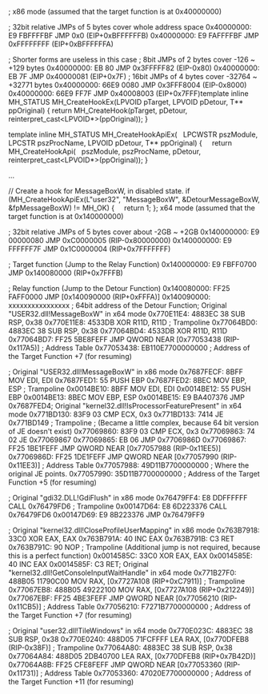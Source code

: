; x86 mode (assumed that the target function is at 0x40000000)

; 32bit relative JMPs of 5 bytes cover whole address space
0x40000000:  E9 FBFFFFBF      JMP 0x0        (EIP+0xBFFFFFFB)
0x40000000:  E9 FAFFFFBF      JMP 0xFFFFFFFF (EIP+0xBFFFFFFA)

; Shorter forms are useless in this case
; 8bit JMPs of 2 bytes cover -126 ~ +129 bytes
0x40000000:  EB 80            JMP 0x3FFFFF82 (EIP-0x80)
0x40000000:  EB 7F            JMP 0x40000081 (EIP+0x7F)
; 16bit JMPs of 4 bytes cover -32764 ~ +32771 bytes
0x40000000:  66E9 0080        JMP 0x3FFF8004 (EIP-0x8000)
0x40000000:  66E9 FF7F        JMP 0x40008003 (EIP+0x7FFF)template <typename T>
inline MH_STATUS MH_CreateHookEx(LPVOID pTarget, LPVOID pDetour, T** ppOriginal)
{
    return MH_CreateHook(pTarget, pDetour, reinterpret_cast<LPVOID*>(ppOriginal));
}

template <typename T>
inline MH_STATUS MH_CreateHookApiEx(
    LPCWSTR pszModule, LPCSTR pszProcName, LPVOID pDetour, T** ppOriginal)
{
    return MH_CreateHookApi(
        pszModule, pszProcName, pDetour, reinterpret_cast<LPVOID*>(ppOriginal));
}

...

// Create a hook for MessageBoxW, in disabled state.
if (MH_CreateHookApiEx(L"user32", "MessageBoxW", &DetourMessageBoxW, &fpMessageBoxW) != MH_OK)
{
    return 1;
}; x64 mode (assumed that the target function is at 0x140000000)

; 32bit relative JMPs of 5 bytes cover about -2GB ~ +2GB
0x140000000: E9 00000080      JMP 0xC0000005  (RIP-0x80000000)
0x140000000: E9 FFFFFF7F      JMP 0x1C0000004 (RIP+0x7FFFFFFF)

; Target function (Jump to the Relay Function)
0x140000000: E9 FBFF0700      JMP 0x140080000 (RIP+0x7FFFB)

; Relay function (Jump to the Detour Function)
0x140080000: FF25 FAFF0000    JMP [0x140090000 (RIP+0xFFFA)]
0x140090000: xxxxxxxxxxxxxxxx ; 64bit address of the Detour Function; Original "USER32.dll!MessageBoxW" in x64 mode
0x770E11E4: 4883EC 38         SUB RSP, 0x38
0x770E11E8: 4533DB            XOR R11D, R11D
; Trampoline
0x77064BD0: 4883EC 38         SUB RSP, 0x38
0x77064BD4: 4533DB            XOR R11D, R11D
0x77064BD7: FF25 5BE8FEFF     JMP QWORD NEAR [0x77053438 (RIP-0x117A5)]
; Address Table
0x77053438: EB110E7700000000  ; Address of the Target Function +7 (for resuming)

; Original "USER32.dll!MessageBoxW" in x86 mode
0x7687FECF: 8BFF              MOV EDI, EDI
0x7687FED1: 55                PUSH EBP
0x7687FED2: 8BEC              MOV EBP, ESP
; Trampoline
0x0014BE10: 8BFF              MOV EDI, EDI
0x0014BE12: 55                PUSH EBP
0x0014BE13: 8BEC              MOV EBP, ESP
0x0014BE15: E9 BA407376       JMP 0x7687FED4; Original "kernel32.dll!IsProcessorFeaturePresent" in x64 mode
0x771BD130: 83F9 03           CMP ECX, 0x3
0x771BD133: 7414              JE 0x771BD149
; Trampoline
; (Became a little complex, because 64 bit version of JE doesn't exist)
0x77069860: 83F9 03           CMP ECX, 0x3
0x77069863: 74 02             JE 0x77069867
0x77069865: EB 06             JMP 0x7706986D
0x77069867: FF25 1BE1FEFF     JMP QWORD NEAR [0x77057988 (RIP-0x11EE5)]
0x7706986D: FF25 1DE1FEFF     JMP QWORD NEAR [0x77057990 (RIP-0x11EE3)]
; Address Table
0x77057988: 49D11B7700000000  ; Where the original JE points.
0x77057990: 35D11B7700000000  ; Address of the Target Function +5 (for resuming)

; Original "gdi32.DLL!GdiFlush" in x86 mode
0x76479FF4: E8 DDFFFFFF       CALL 0x76479FD6
; Trampoline
0x00147D64: E8 6D223376       CALL 0x76479FD6
0x00147D69: E9 8B223376       JMP 0x76479FF9

; Original "kernel32.dll!CloseProfileUserMapping" in x86 mode
0x763B7918: 33C0              XOR EAX, EAX
0x763B791A: 40                INC EAX
0x763B791B: C3                RET
0x763B791C: 90                NOP
; Trampoline (Additional jump is not required, because this is a perfect function)
0x0014585C: 33C0              XOR EAX, EAX
0x0014585E: 40                INC EAX
0x0014585F: C3                RET; Original "kernel32.dll!GetConsoleInputWaitHandle" in x64 mode
0x771B27F0: 488B05 11790C00   MOV RAX, [0x7727A108 (RIP+0xC7911)]
; Trampoline
0x77067EB8: 488B05 49222100   MOV RAX, [0x7727A108 (RIP+0x212249)]
0x77067EBF: FF25 4BE3FEFF     JMP QWORD NEAR [0x77056210 (RIP-0x11CB5)]
; Address Table
0x77056210: F7271B7700000000  ; Address of the Target Function +7 (for resuming)

; Original "user32.dll!TileWindows" in x64 mode
0x770E023C: 4883EC 38         SUB RSP, 0x38
0x770E0240: 488D05 71FCFFFF   LEA RAX, [0x770DFEB8 (RIP-0x38F)]
; Trampoline
0x77064A80: 4883EC 38         SUB RSP, 0x38
0x77064A84: 488D05 2DB40700   LEA RAX, [0x770DFEB8 (RIP+0x7B42D)]
0x77064A8B: FF25 CFE8FEFF     JMP QWORD NEAR [0x77053360 (RIP-0x11731)]
; Address Table
0x77053360: 47020E7700000000 ; Address of the Target Function +11 (for resuming)
